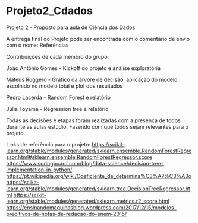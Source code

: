 # Projeto2_Cdados
Projeto 2 - Proposto para aula de Ciência dos Dados


A entrega final do Projeto pode ser encontrada com o comentário de envio com o nome: Referências

Contribuições de cada membro do grupo:

João Antônio Gomes - Kickoff do projeto e análise exploratória

Mateus Ruggero - Gráfico da árvore de decisão, aplicação do modelo escolhido no modelo total e plot dos resultados 

Pedro Lacerda - Random Forest e relatório

Julia Toyama - Regression tree e relatório

Todas as decisões e etapas foram realizadas com a presença de todos durante as aulas estúdio. Fazendo com que todos sejam relevantes para o projeto.

Links de referência para o projeto:
https://scikit-learn.org/stable/modules/generated/sklearn.ensemble.RandomForestRegressor.html#sklearn.ensemble.RandomForestRegressor.score
https://www.springboard.com/blog/data-science/decision-tree-implementation-in-python/
https://pt.wikipedia.org/wiki/Coeficiente_de_determina%C3%A7%C3%A3o
https://scikit-learn.org/stable/modules/generated/sklearn.tree.DecisionTreeRegressor.html
https://scikit-learn.org/stable/modules/generated/sklearn.metrics.r2_score.html
https://ensinandomaquinasblog.wordpress.com/2017/12/15/modelos-preditivos-de-notas-de-redacao-do-enem-2015/
